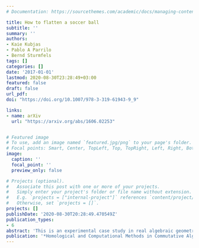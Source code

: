 ```yaml
---
# Documentation: https://sourcethemes.com/academic/docs/managing-content/

title: How to flatten a soccer ball
subtitle: ''
summary: ''
authors:
- Kaie Kubjas
- Pablo A Parrilo
- Bernd Sturmfels
tags: []
categories: []
date: '2017-01-01'
lastmod: 2020-08-30T23:28:49+03:00
featured: false
draft: false
url_pdf:
doi: "https://doi.org/10.1007/978-3-319-61943-9_9"

links:
- name: arXiv
  url: "https://arxiv.org/abs/1606.02253"


# Featured image
# To use, add an image named `featured.jpg/png` to your page's folder.
# Focal points: Smart, Center, TopLeft, Top, TopRight, Left, Right, BottomLeft, Bottom, BottomRight.
image:
  caption: ''
  focal_point: ''
  preview_only: false

# Projects (optional).
#   Associate this post with one or more of your projects.
#   Simply enter your project's folder or file name without extension.
#   E.g. `projects = ["internal-project"]` references `content/project/deep-learning/index.md`.
#   Otherwise, set `projects = []`.
projects: []
publishDate: '2020-08-30T20:28:49.470549Z'
publication_types:
- 6
abstract: 'This is an experimental case study in real algebraic geometry, aimed at computing the image of a semialgebraic subset of 3-space under a polynomial map into the plane. For general instances, the boundary of the image is given by two highly singular curves. We determine these curves and show how they demarcate the “flattened soccer ball”. We explore cylindrical algebraic decompositions, by working through concrete examples. Maps onto convex polygons and connections to convex optimization are also discussed.'
publication: '*Homological and Computational Methods in Commutative Algebra,* editors A. Conca, J. Gubeladze and T. Römer, Springer INdAM series, volume 20, pages 141-162'
---
```

